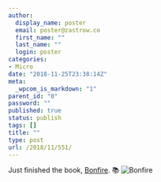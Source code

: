```yaml
---
author:
  display_name: poster
  email: poster@zastrow.co
  first_name: ""
  last_name: ""
  login: poster
categories:
- Micro
date: "2018-11-25T23:38:14Z"
meta:
  _wpcom_is_markdown: "1"
parent_id: "0"
password: ""
published: true
status: publish
tags: []
title: ""
type: post
url: /2018/11/551/
---
```

<p>Just finished the book, <a href="https://www.goodreads.com/review/show/2582955551?utm_medium=api&amp;utm_source=rss">Bonfire</a>. 📚 <img src="{{ site.baseurl }}/assets/2018/11/40718304.jpg" alt="Bonfire" /></p>
